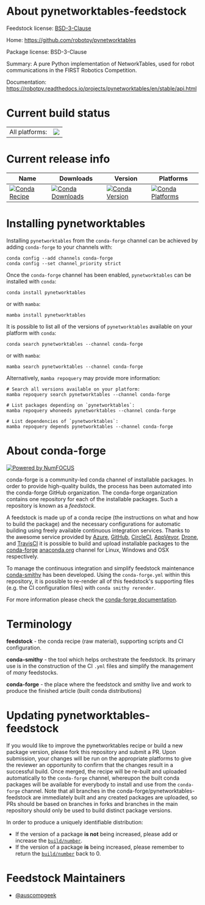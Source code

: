 About pynetworktables-feedstock
===============================

Feedstock license: [BSD-3-Clause](https://github.com/conda-forge/pynetworktables-feedstock/blob/main/LICENSE.txt)

Home: https://github.com/robotpy/pynetworktables

Package license: BSD-3-Clause

Summary: A pure Python implementation of NetworkTables, used for robot communications in the FIRST Robotics Competition.

Documentation: https://robotpy.readthedocs.io/projects/pynetworktables/en/stable/api.html

Current build status
====================


<table><tr><td>All platforms:</td>
    <td>
      <a href="https://dev.azure.com/conda-forge/feedstock-builds/_build/latest?definitionId=12900&branchName=main">
        <img src="https://dev.azure.com/conda-forge/feedstock-builds/_apis/build/status/pynetworktables-feedstock?branchName=main">
      </a>
    </td>
  </tr>
</table>

Current release info
====================

| Name | Downloads | Version | Platforms |
| --- | --- | --- | --- |
| [![Conda Recipe](https://img.shields.io/badge/recipe-pynetworktables-green.svg)](https://anaconda.org/conda-forge/pynetworktables) | [![Conda Downloads](https://img.shields.io/conda/dn/conda-forge/pynetworktables.svg)](https://anaconda.org/conda-forge/pynetworktables) | [![Conda Version](https://img.shields.io/conda/vn/conda-forge/pynetworktables.svg)](https://anaconda.org/conda-forge/pynetworktables) | [![Conda Platforms](https://img.shields.io/conda/pn/conda-forge/pynetworktables.svg)](https://anaconda.org/conda-forge/pynetworktables) |

Installing pynetworktables
==========================

Installing `pynetworktables` from the `conda-forge` channel can be achieved by adding `conda-forge` to your channels with:

```
conda config --add channels conda-forge
conda config --set channel_priority strict
```

Once the `conda-forge` channel has been enabled, `pynetworktables` can be installed with `conda`:

```
conda install pynetworktables
```

or with `mamba`:

```
mamba install pynetworktables
```

It is possible to list all of the versions of `pynetworktables` available on your platform with `conda`:

```
conda search pynetworktables --channel conda-forge
```

or with `mamba`:

```
mamba search pynetworktables --channel conda-forge
```

Alternatively, `mamba repoquery` may provide more information:

```
# Search all versions available on your platform:
mamba repoquery search pynetworktables --channel conda-forge

# List packages depending on `pynetworktables`:
mamba repoquery whoneeds pynetworktables --channel conda-forge

# List dependencies of `pynetworktables`:
mamba repoquery depends pynetworktables --channel conda-forge
```


About conda-forge
=================

[![Powered by
NumFOCUS](https://img.shields.io/badge/powered%20by-NumFOCUS-orange.svg?style=flat&colorA=E1523D&colorB=007D8A)](https://numfocus.org)

conda-forge is a community-led conda channel of installable packages.
In order to provide high-quality builds, the process has been automated into the
conda-forge GitHub organization. The conda-forge organization contains one repository
for each of the installable packages. Such a repository is known as a *feedstock*.

A feedstock is made up of a conda recipe (the instructions on what and how to build
the package) and the necessary configurations for automatic building using freely
available continuous integration services. Thanks to the awesome service provided by
[Azure](https://azure.microsoft.com/en-us/services/devops/), [GitHub](https://github.com/),
[CircleCI](https://circleci.com/), [AppVeyor](https://www.appveyor.com/),
[Drone](https://cloud.drone.io/welcome), and [TravisCI](https://travis-ci.com/)
it is possible to build and upload installable packages to the
[conda-forge](https://anaconda.org/conda-forge) [anaconda.org](https://anaconda.org/)
channel for Linux, Windows and OSX respectively.

To manage the continuous integration and simplify feedstock maintenance
[conda-smithy](https://github.com/conda-forge/conda-smithy) has been developed.
Using the ``conda-forge.yml`` within this repository, it is possible to re-render all of
this feedstock's supporting files (e.g. the CI configuration files) with ``conda smithy rerender``.

For more information please check the [conda-forge documentation](https://conda-forge.org/docs/).

Terminology
===========

**feedstock** - the conda recipe (raw material), supporting scripts and CI configuration.

**conda-smithy** - the tool which helps orchestrate the feedstock.
                   Its primary use is in the construction of the CI ``.yml`` files
                   and simplify the management of *many* feedstocks.

**conda-forge** - the place where the feedstock and smithy live and work to
                  produce the finished article (built conda distributions)


Updating pynetworktables-feedstock
==================================

If you would like to improve the pynetworktables recipe or build a new
package version, please fork this repository and submit a PR. Upon submission,
your changes will be run on the appropriate platforms to give the reviewer an
opportunity to confirm that the changes result in a successful build. Once
merged, the recipe will be re-built and uploaded automatically to the
`conda-forge` channel, whereupon the built conda packages will be available for
everybody to install and use from the `conda-forge` channel.
Note that all branches in the conda-forge/pynetworktables-feedstock are
immediately built and any created packages are uploaded, so PRs should be based
on branches in forks and branches in the main repository should only be used to
build distinct package versions.

In order to produce a uniquely identifiable distribution:
 * If the version of a package **is not** being increased, please add or increase
   the [``build/number``](https://docs.conda.io/projects/conda-build/en/latest/resources/define-metadata.html#build-number-and-string).
 * If the version of a package **is** being increased, please remember to return
   the [``build/number``](https://docs.conda.io/projects/conda-build/en/latest/resources/define-metadata.html#build-number-and-string)
   back to 0.

Feedstock Maintainers
=====================

* [@auscompgeek](https://github.com/auscompgeek/)

